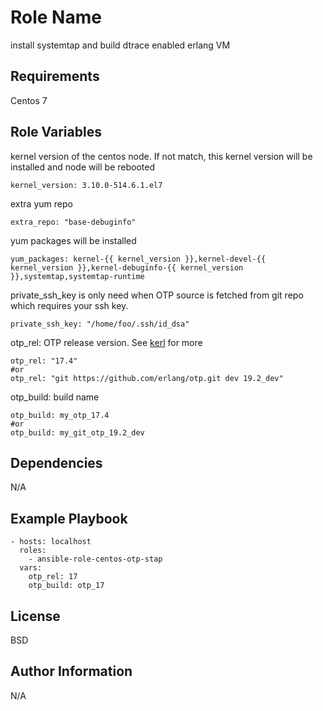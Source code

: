 Role Name
=========

install systemtap and build dtrace enabled erlang VM

Requirements
------------

Centos 7

Role Variables
--------------
kernel version of the centos node. If not match, this kernel version will be installed and node will be rebooted
~~~~
kernel_version: 3.10.0-514.6.1.el7

~~~~
extra yum repo
~~~~
extra_repo: "base-debuginfo"
~~~~

yum packages will be installed

~~~~
yum_packages: kernel-{{ kernel_version }},kernel-devel-{{ kernel_version }},kernel-debuginfo-{{ kernel_version }},systemtap,systemtap-runtime
~~~~

private\_ssh\_key is only need when OTP source is fetched from git repo which requires your ssh key.

~~~~
private_ssh_key: "/home/foo/.ssh/id_dsa"
~~~~

otp\_rel:  OTP release version. See [kerl](https://github.com/kerl/kerl) for more
~~~~
otp_rel: "17.4"
#or
otp_rel: "git https://github.com/erlang/otp.git dev 19.2_dev"
~~~~

otp\_build: build name

~~~~
otp_build: my_otp_17.4
#or
otp_build: my_git_otp_19.2_dev
~~~~

Dependencies
------------
N/A

Example Playbook
----------------

~~~~
- hosts: localhost
  roles:
    - ansible-role-centos-otp-stap
  vars:
    otp_rel: 17
    otp_build: otp_17
~~~~


License
-------

BSD

Author Information
------------------

N/A
